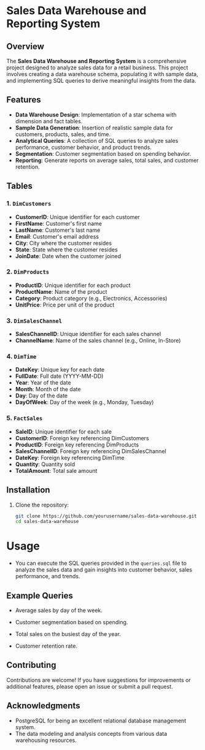 # Sales Data Warehouse and Reporting System

## Overview

The **Sales Data Warehouse and Reporting System** is a comprehensive project designed to analyze sales data for a retail business. This project involves creating a data warehouse schema, populating it with sample data, and implementing SQL queries to derive meaningful insights from the data.

## Features

- **Data Warehouse Design**: Implementation of a star schema with dimension and fact tables.
- **Sample Data Generation**: Insertion of realistic sample data for customers, products, sales, and time.
- **Analytical Queries**: A collection of SQL queries to analyze sales performance, customer behavior, and product trends.
- **Segmentation**: Customer segmentation based on spending behavior.
- **Reporting**: Generate reports on average sales, total sales, and customer retention.

## Tables

### 1. `DimCustomers`
- **CustomerID**: Unique identifier for each customer
- **FirstName**: Customer's first name
- **LastName**: Customer's last name
- **Email**: Customer's email address
- **City**: City where the customer resides
- **State**: State where the customer resides
- **JoinDate**: Date when the customer joined

### 2. `DimProducts`
- **ProductID**: Unique identifier for each product
- **ProductName**: Name of the product
- **Category**: Product category (e.g., Electronics, Accessories)
- **UnitPrice**: Price per unit of the product

### 3. `DimSalesChannel`
- **SalesChannelID**: Unique identifier for each sales channel
- **ChannelName**: Name of the sales channel (e.g., Online, In-Store)

### 4. `DimTime`
- **DateKey**: Unique key for each date
- **FullDate**: Full date (YYYY-MM-DD)
- **Year**: Year of the date
- **Month**: Month of the date
- **Day**: Day of the date
- **DayOfWeek**: Day of the week (e.g., Monday, Tuesday)

### 5. `FactSales`
- **SaleID**: Unique identifier for each sale
- **CustomerID**: Foreign key referencing DimCustomers
- **ProductID**: Foreign key referencing DimProducts
- **SalesChannelID**: Foreign key referencing DimSalesChannel
- **DateKey**: Foreign key referencing DimTime
- **Quantity**: Quantity sold
- **TotalAmount**: Total sale amount

## Installation

1. Clone the repository:
   ```bash
   git clone https://github.com/yourusername/sales-data-warehouse.git
   cd sales-data-warehouse

# Usage

- You can execute the SQL queries provided in the `queries.sql` file to analyze the sales data and gain insights into customer behavior, sales performance, and trends.

## Example Queries
- Average sales by day of the week.
  
- Customer segmentation based on spending.
  
- Total sales on the busiest day of the year.

- Customer retention rate.


## Contributing

Contributions are welcome! If you have suggestions for improvements or additional features, please open an issue or submit a pull request.

## Acknowledgments
- PostgreSQL for being an excellent relational database management system.
- The data modeling and analysis concepts from various data warehousing resources.














   
